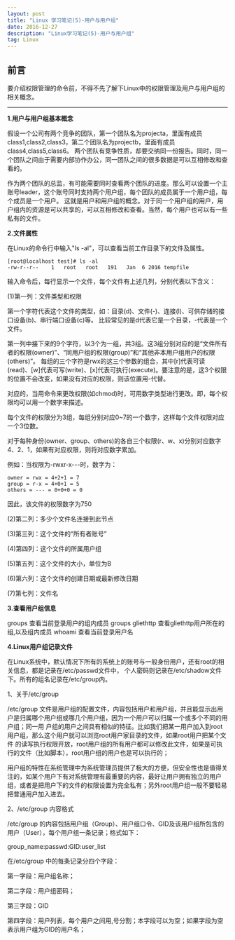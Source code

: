 ```yaml
---
layout: post
title: "Linux 学习笔记(5)-用户与用户组"
date: 2016-12-27 
description: "Linux学习笔记(5)-用户与用户组"
tag: Linux 
---   
```


## 前言

要介绍权限管理的命令前，不得不先了解下Linux中的权限管理及用户与用户组的相关概念。

****



**1.用户与用户组基本概念**

假设一个公司有两个竞争的团队，第一个团队名为projecta，里面有成员class1,class2,class3，第二个团队名为projectb，里面有成员class4,class5,class6。
两个团队有竞争性质，却要交纳同一份报告。同时，同一个团队之间由于需要内部协作办公，同一团队之间的很多数据是可以互相修改和查看的。


作为两个团队的总监，有可能需要同时查看两个团队的进度。那么可以设置一个主账号leader，这个账号同时支持两个用户组，每个团队的成员属于一个用户组，每个成员是一个用户。
这就是用户和用户组的概念。对于同一个用户组的用户，用户组内的资源是可以共享的，可以互相修改和查看。当然，每个用户也可以有一些私有的文件。


**2.文件属性**

在Linux的命令行中输入"ls -al"，可以查看当前工作目录下的文件及属性。

    [root@localhost test]# ls -al 
    -rw-r--r--    1   root   root   191   Jan  6 2016 tempfile

输入命令后，每行显示一个文件，每个文件有上述几列，分别代表以下含义：

(1)第一列：文件类型和权限

第一个字符代表这个文件的类型，如：目录(d)、文件(-)、连接(l)、可供存储的接口设备(b)、串行端口设备(c)等。
比较常见的是d代表它是一个目录，-代表是一个文件。

第一列中接下来的9个字符，以3个为一组，共3组。这3组分别对应的是“文件所有者的权限(owner)”、“同用户组的权限(group)”和“其他非本用户组用户的权限(others)”。
每组的三个字符是rwx的这三个参数的组合，其中[r]代表可读(read)、[w]代表可写(write)、[x]代表可执行(execute)。要注意的是，这3个权限的位置不会改变，如果没有对应的权限，则该位置用-代替。

对应的，当用命令来更改权限(如chmod)时，可用数字类型进行更改。即，每个权限均可以用一个数字来描述。

每个文件的权限分为3组，每组分别对应0~7的一个数字，这样每个文件权限对应一个3位数。

对于每种身份(owner、group、others)的各自三个权限(r、w、x)分别对应数字4、2、1，如果有对应权限，则将对应数字累加。

例如：当权限为-rwxr-x---时，数字为：

    owner = rwx = 4+2+1 = 7
    group = r-x = 4+0+1 = 5
    others = --- = 0+0+0 = 0

因此，该文件的权限数字为750


(2)第二列：多少个文件名连接到此节点

(3)第三列：这个文件的“所有者账号”

(4)第四列：这个文件的所属用户组

(5)第五列：这个文件的大小，单位为B

(6)第六列：这个文件的创建日期或最新修改日期

(7)第七列：文件名



**3.查看用户组信息**

groups 查看当前登录用户的组内成员
groups gliethttp 查看gliethttp用户所在的组,以及组内成员
whoami 查看当前登录用户名


**4.Linux用户组记录文件**

在Linux系统中，默认情况下所有的系统上的账号与一般身份用户，还有root的相关信息，都是记录在/etc/passwd文件中，
个人密码则记录在/etc/shadow文件下。所有的组名记录在/etc/group内。

1、关于/etc/group 

/etc/group 文件是用户组的配置文件，内容包括用户和用户组，并且能显示出用户是归属哪个用户组或哪几个用户组，因为一个用户可以归属一个或多个不同的用户组；同一用 户组的用户之间具有相似的特征。比如我们把某一用户加入到root用户组，那么这个用户就可以浏览root用户家目录的文件，如果root用户把某个文件 的读写执行权限开放，root用户组的所有用户都可以修改此文件，如果是可执行的文件（比如脚本），root用户组的用户也是可以执行的；

用户组的特性在系统管理中为系统管理员提供了极大的方便，但安全性也是值得关注的，如某个用户下有对系统管理有最重要的内容，最好让用户拥有独立的用户组，或者是把用户下的文件的权限设置为完全私有；另外root用户组一般不要轻易把普通用户加入进去。

2、/etc/group 内容格式

/etc/group 的内容包括用户组（Group）、用户组口令、GID及该用户组所包含的用户（User），每个用户组一条记录；格式如下：

group_name:passwd:GID:user_list

在/etc/group 中的每条记录分四个字段：

第一字段：用户组名称；

第二字段：用户组密码；

第三字段：GID

第四字段：用户列表，每个用户之间用,号分割；本字段可以为空；如果字段为空表示用户组为GID的用户名；


